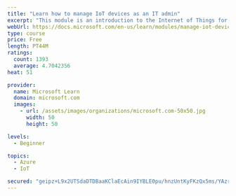 ```yaml
---
title: "Learn how to manage IoT devices as an IT admin"
excerpt: "This module is an introduction to the Internet of Things for IT admins."
webUrl: https://docs.microsoft.com/en-us/learn/modules/manage-iot-devices/
type: course
price: Free
length: PT44M
ratings:
  count: 1393
  average: 4.7042356
heat: 51

provider:
  name: Microsoft Learn
  domain: microsoft.com
  images:
    - url: /assets/images/organizations/microsoft.com-50x50.jpg
      width: 50
      height: 50

levels:
  - Beginner

topics:
  - Azure
  - IoT

secured: "geipz+L9x2UTSdaDTDBaaKClaEcAin9IYBLE0pu/hnzUntKyFKzQx5ms/YAzr0R2ZgBXYOb/a6WMT3H9qPD19nJ1Tj2LxY12B4l7okD+sGUk1yJjemszxeprrGB8TLUUFDEFqhF6LD81Atl67+ZnXw/funzK06JXs0aJ0HonUTgLKTW5v4ry/xZyG+LiIvJcuOsoxEkMawgQTzY0jkeoreY4JplsXMci/m/NBGXR993QhQaq8i7xZFqvZZNkDQFvaqq2+oEBenw/qZO/whJ0jcq1+zFkrFwJ461/i8SCughjPc0PyiWHu8LFJv7XNdQ6rsTtfL3qIrM6KjtKDhMIEQpHVKseixVu1Mz0kB5XJNb9GA7a9sikU/K9xnizzh1ZbqTuqyfdTbjaZ9BZMM2tFeCEPzNn7B1KFJxoztWQxcQ=;LRcjd/up0egZsvhAELtH0Q=="
---
```


